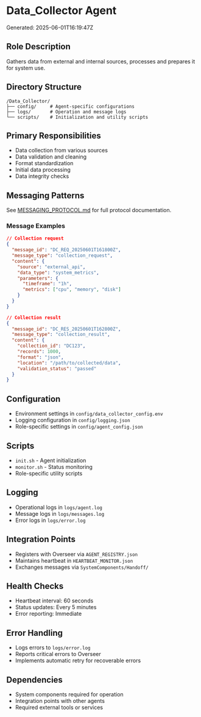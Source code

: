 # Data_Collector Agent
Generated: 2025-06-01T16:19:47Z

## Role Description
Gathers data from external and internal sources, processes and prepares it for system use.

## Directory Structure
```
/Data_Collector/
├── config/     # Agent-specific configurations
├── logs/       # Operation and message logs
└── scripts/    # Initialization and utility scripts
```

## Primary Responsibilities
- Data collection from various sources
- Data validation and cleaning
- Format standardization
- Initial data processing
- Data integrity checks

## Messaging Patterns
See [MESSAGING_PROTOCOL.md](../../SystemComponents/MESSAGING_PROTOCOL.md) for full protocol documentation.

### Message Examples
```json
// Collection request
{
  "message_id": "DC_REQ_20250601T161800Z",
  "message_type": "collection_request",
  "content": {
    "source": "external_api",
    "data_type": "system_metrics",
    "parameters": {
      "timeframe": "1h",
      "metrics": ["cpu", "memory", "disk"]
    }
  }
}

// Collection result
{
  "message_id": "DC_RES_20250601T162800Z",
  "message_type": "collection_result",
  "content": {
    "collection_id": "DC123",
    "records": 1000,
    "format": "json",
    "location": "/path/to/collected/data",
    "validation_status": "passed"
  }
}
```

## Configuration
- Environment settings in `config/data_collector_config.env`
- Logging configuration in `config/logging.json`
- Role-specific settings in `config/agent_config.json`

## Scripts
- `init.sh` - Agent initialization
- `monitor.sh` - Status monitoring
- Role-specific utility scripts

## Logging
- Operational logs in `logs/agent.log`
- Message logs in `logs/messages.log`
- Error logs in `logs/error.log`

## Integration Points
- Registers with Overseer via `AGENT_REGISTRY.json`
- Maintains heartbeat in `HEARTBEAT_MONITOR.json`
- Exchanges messages via `SystemComponents/Handoff/`

## Health Checks
- Heartbeat interval: 60 seconds
- Status updates: Every 5 minutes
- Error reporting: Immediate

## Error Handling
- Logs errors to `logs/error.log`
- Reports critical errors to Overseer
- Implements automatic retry for recoverable errors

## Dependencies
- System components required for operation
- Integration points with other agents
- Required external tools or services
